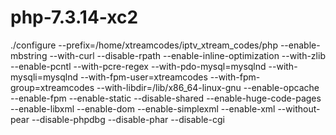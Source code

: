 # php-7.3.14-xc2

./configure --prefix=/home/xtreamcodes/iptv_xtream_codes/php --enable-mbstring --with-curl --disable-rpath --enable-inline-optimization --with-zlib --enable-pcntl --with-pcre-regex --with-pdo-mysql=mysqlnd --with-mysqli=mysqlnd --with-fpm-user=xtreamcodes --with-fpm-group=xtreamcodes --with-libdir=/lib/x86_64-linux-gnu --enable-opcache --enable-fpm --enable-static --disable-shared --enable-huge-code-pages --enable-libxml --enable-dom --enable-simplexml --enable-xml --without-pear --disable-phpdbg --disable-phar --disable-cgi

